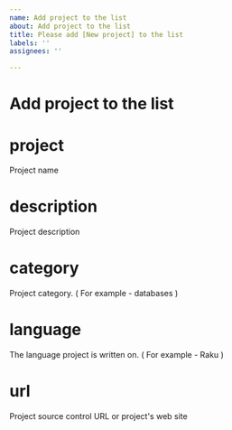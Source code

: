```yaml
---
name: Add project to the list
about: Add project to the list
title: Please add [New project] to the list
labels: ''
assignees: ''

---
```


# Add project to the list

# project

Project name

# description

Project description

#  category

Project  category. ( For example - databases )

# language

The language project is written on. ( For example - Raku )

#  url

Project source control URL or project's web site
